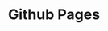 ---
layout: default
title: Github Pages 
permalink: /github-pages/
nav_order: 2
has_children: true
---